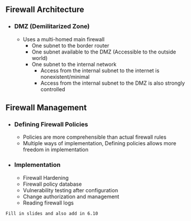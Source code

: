 ## Firewall Architecture
- ### DMZ (Demilitarized Zone)
	- Uses a multi-homed main firewall
		- One subnet to the border router
		- One subnet available to the DMZ (Accessible to the outside world)
		- One subnet to the internal network
			- Access from the internal subnet to the internet is nonexistent/minimal
			- Access from the internal subnet to the DMZ is also strongly controlled
## Firewall Management
- ### Defining Firewall Policies
	- Policies are more comprehensible than actual firewall rules
	- Multiple ways of implementation, Defining policies allows more freedom in implementation
- ### Implementation
	- Firewall Hardening
	- Firewall policy database
	- Vulnerability testing after configuration
	- Change authorization and management
	- Reading firewall logs

`Fill in slides and also add in 6.10`